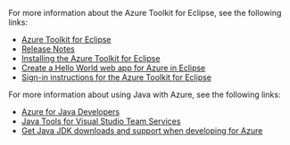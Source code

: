 For more information about the Azure Toolkit for Eclipse, see the following links: 

* [Azure Toolkit for Eclipse](../eclipse/azure-toolkit-for-eclipse.md) 
* [Release Notes](https://github.com/Microsoft/azure-tools-for-java/releases) 
* [Installing the Azure Toolkit for Eclipse](../eclipse/azure-toolkit-for-eclipse-installation.md) 
* [Create a Hello World web app for Azure in Eclipse](../eclipse/azure-toolkit-for-eclipse-create-hello-world-web-app.md) 
* [Sign-in instructions for the Azure Toolkit for Eclipse](../eclipse/azure-toolkit-for-eclipse-sign-in-instructions.md) 

For more information about using Java with Azure, see the following links: 

* [Azure for Java Developers](https://docs.microsoft.com/java/azure/) 
* [Java Tools for Visual Studio Team Services](/azure/devops/java/)
* [Get Java JDK downloads and support when developing for Azure](https://aka.ms/azure-jdks)
<!-- TODO: Add URLs for Java in VSCode here --> 
